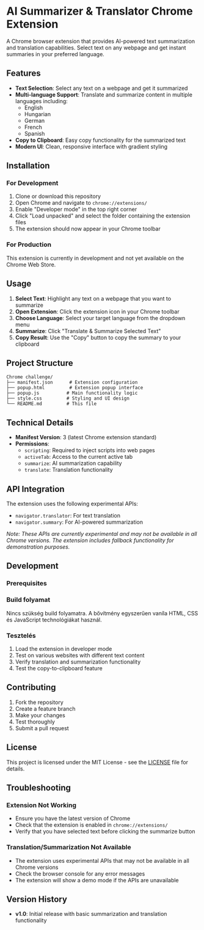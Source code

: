 # AI Summarizer & Translator Chrome Extension

A Chrome browser extension that provides AI-powered text summarization and translation capabilities. Select text on any webpage and get instant summaries in your preferred language.

## Features

- **Text Selection**: Select any text on a webpage and get it summarized
- **Multi-language Support**: Translate and summarize content in multiple languages including:
  - English
  - Hungarian
  - German
  - French
  - Spanish
- **Copy to Clipboard**: Easy copy functionality for the summarized text
- **Modern UI**: Clean, responsive interface with gradient styling

## Installation

### For Development

1. Clone or download this repository
2. Open Chrome and navigate to `chrome://extensions/`
3. Enable "Developer mode" in the top right corner
4. Click "Load unpacked" and select the folder containing the extension files
5. The extension should now appear in your Chrome toolbar

### For Production

This extension is currently in development and not yet available on the Chrome Web Store.

## Usage

1. **Select Text**: Highlight any text on a webpage that you want to summarize
2. **Open Extension**: Click the extension icon in your Chrome toolbar
3. **Choose Language**: Select your target language from the dropdown menu
4. **Summarize**: Click "Translate & Summarize Selected Text"
5. **Copy Result**: Use the "Copy" button to copy the summary to your clipboard

## Project Structure

```
Chrome challenge/
├── manifest.json      # Extension configuration
├── popup.html         # Extension popup interface
├── popup.js          # Main functionality logic
├── style.css         # Styling and UI design
└── README.md         # This file
```

## Technical Details

- **Manifest Version**: 3 (latest Chrome extension standard)
- **Permissions**: 
  - `scripting`: Required to inject scripts into web pages
  - `activeTab`: Access to the current active tab
  - `summarize`: AI summarization capability
  - `translate`: Translation functionality

## API Integration

The extension uses the following experimental APIs:
- `navigator.translator`: For text translation
- `navigator.summary`: For AI-powered summarization

*Note: These APIs are currently experimental and may not be available in all Chrome versions. The extension includes fallback functionality for demonstration purposes.*

## Development

### Prerequisites


### Build folyamat

Nincs szükség build folyamatra. A bővítmény egyszerűen vaníla HTML, CSS és JavaScript technológiákat használ.

### Tesztelés

1. Load the extension in developer mode
2. Test on various websites with different text content
3. Verify translation and summarization functionality
4. Test the copy-to-clipboard feature

## Contributing

1. Fork the repository
2. Create a feature branch
3. Make your changes
4. Test thoroughly
5. Submit a pull request

## License

This project is licensed under the MIT License - see the [LICENSE](LICENSE) file for details.

## Troubleshooting

### Extension Not Working
- Ensure you have the latest version of Chrome
- Check that the extension is enabled in `chrome://extensions/`
- Verify that you have selected text before clicking the summarize button

### Translation/Summarization Not Available
- The extension uses experimental APIs that may not be available in all Chrome versions
- Check the browser console for any error messages
- The extension will show a demo mode if the APIs are unavailable

## Version History

- **v1.0**: Initial release with basic summarization and translation functionality
